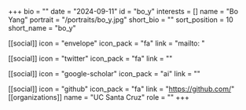 +++
bio = "" 
date = "2024-09-11" 
id = "bo_y" 
interests = [] 
name = "Bo Yang" 
portrait = "/portraits/bo_y.jpg" 
short_bio = "" 
sort_position = 10
 short_name = "bo_y" 

[[social]] 
    icon = "envelope" 
    icon_pack = "fa" 
    link = "mailto: "

 [[social]] 
    icon = "twitter" 
    icon_pack = "fa" 
    link = "" 

[[social]] 
    icon = "google-scholar" 
    icon_pack = "ai" 
    link = "" 

[[social]] 
    icon = "github" 
    icon_pack = "fa" 
    link = "https://github.com/" 
[[organizations]] 
     name = "UC Santa Cruz" 
      role = "" 
+++